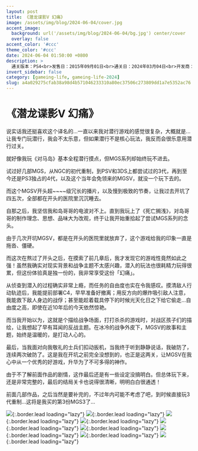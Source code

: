 ```yaml
---
layout: post
title: 《潜龙谍影V 幻痛》
image: /assets/img/blog/2024-06-04/cover.jpg
accent_image: 
  background: url('/assets/img/blog/2024-06-04/bg.jpg') center/cover
  overlay: false
accent_color: '#ccc'
theme_color: '#ccc'
date: 2024-06-04 01:50:00 +0800
description: >
  通关版本：PS4<br>发售日：2015年09月01日<br>通关日：2024年03月04日<br>开发商：Kojima Productions<br>发行商：KONAMI
invert_sidebar: false
category: [gameing-life, gameing-life-2024]
slug: a4a029275cfab38a98d4b571046233310a80ec37506c273809dd1a7e5352ac76
---
```


# 《潜龙谍影V 幻痛》

说实话我还挺喜欢这个译名的...一直以来我对潜行游戏的感觉很复杂，大概就是...让我专门玩潜行，我会不太乐意，但如果潜行不是核心玩法，我反而会很乐意用潜行过关。

就好像我玩《对马岛》基本全程潜行摸点，但MGS系列却始终玩不进去。

试过好几部MGS，从NGC的初代重制，到PSV和3DS上都尝试过的3代，再到至今还是PS3独占的4代，以及这个当年会免领来的MGSV，就没一个玩下去的。

而这个MGSV开头超~~~~级冗长的播片，以及慢到极致的节奏，让我过去开坑了四五次，全部都在开头的医院里沉沉睡去。

自那之后，我坚信我和岛哥哥的电波对不上。直到我玩上了《死亡搁浅》，对岛哥哥的制作理念、思想、品味大为改观，终于让我开始重拾起了尝试MGS系列的念头。

由于几次开坑MGSV，都是在开头的医院里就放弃了，这个游戏给我的印象一直是拖沓、僵硬。

而这次在熬过了开头之后，在摸索了前几章后，我才发现它的游戏性竟然如此之强！虽然我确实对现实背景和战争主题不太感兴趣，潜入的玩法也很耗精力玩得很累，但这份体验真是独一份的，我非常享受这份「幻痛」。

从侦查到潜入的过程确实非常上瘾，而任务的自由度也实在令我感叹。摸清敌人行动轨迹后，我能提前部署C4，早早准备好撤离；用反方向的爆炸吸引敌人注意，我能救下敌人身边的战俘；甚至能趁着载具停下的时候光天化日之下给它偷走...自由度之高，即使在近10年后的今天依然惊艳。

而当我开始以为，这就是个描绘战争场面，打打杀杀的游戏时，对战区孩子们的描绘，让我想起了早有耳闻的反战主题。在冰冷的战争外皮下，MGSV的故事和主题，始终是温暖的，是打动人心的。

最后，当我面对向我敬礼的士兵们扣动扳机，当我终于听到静静说话，我破防了，连续两次破防了。这是我在开坑之前完全没想到的，也正是这两关，让MGSV在我心中从一个优秀的好游戏，升华为了不可多得的神作。

由于不了解前面作品的剧情，这作最后还是有一些设定没搞明白。但总体玩下来，还是非常完整的，最后的结局关卡也说得很清晰，明明白白很通透！

前面几部作品，之后当然是要补完的，不过年内可能不考虑了吧，到时候直接玩3代重制...这将是我买的第3份MGS3了...

![](/assets/img/blog/2024-06-04/1.jpg){:.border.lead loading="lazy"}
![](/assets/img/blog/2024-06-04/2.jpg){:.border.lead loading="lazy"}
![](/assets/img/blog/2024-06-04/3.jpg){:.border.lead loading="lazy"}
![](/assets/img/blog/2024-06-04/4.jpg){:.border.lead loading="lazy"}
![](/assets/img/blog/2024-06-04/5.jpg){:.border.lead loading="lazy"}
![](/assets/img/blog/2024-06-04/6.jpg){:.border.lead loading="lazy"}
![](/assets/img/blog/2024-06-04/7.jpg){:.border.lead loading="lazy"}
![](/assets/img/blog/2024-06-04/8.jpg){:.border.lead loading="lazy"}
![](/assets/img/blog/2024-06-04/9.jpg){:.border.lead loading="lazy"}